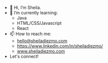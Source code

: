 - 👋 Hi, I’m Sheila.
- 🌱 I’m currently learning:
  - Java
  - HTML/CSS/Javascript
  - React
- 📫 How to reach me:
  - hello@sheiladiezmo.com
  - https://www.linkedin.com/in/sheiladiezmo/
  - www.sheiladiezmo.com 
- Let's connect!
